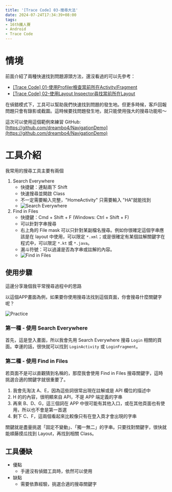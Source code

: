 ```yaml
---
title: '[Trace Code] 03-搜尋大法'
date: 2024-07-24T17:34:39+08:00
tags:
- 16th鐵人賽
- Android
- Trace Code
---
```


# 情境
前面介紹了兩種快速找到問題源頭方法，還沒看過的可以先參考：
- [[Trace Code] 01-使用Profiler檢查當前所在Activity/Fragment](https://dreambo4.github.io/2024/06/30/Trace-Code-01-%E4%BD%BF%E7%94%A8-Profiler-%E6%AA%A2%E6%9F%A5%E7%95%B6%E5%89%8D%E6%89%80%E5%9C%A8-Activity-Fragment/)
- [[Trace Code] 02-使用Layout Inspector尋找當前所在Layout](https://dreambo4.github.io/2024/07/01/Trace-Code-02-%E4%BD%BF%E7%94%A8-Layout-Inspector-%E5%B0%8B%E6%89%BE%E7%95%B6%E5%89%8D%E6%89%80%E5%9C%A8-Layout/#more)

在偵錯模式下，工具可以幫助我們快速找到問題的發生地。但更多時候，客戶回報問題只會有錄影或截圖。這時候要找問題發生地，就只能使用強大的搜尋功能啦～
<!-- more -->

這次可以使用這個範例來練習
GitHub: [https://github.com/dreambo4/NavigationDemo](https://github.com/dreambo4/NavigationDemo)

# 工具介紹
我常用的搜尋工具主要有兩個
1. Search Everywhere
   - 快捷鍵：連點兩下 Shift
   - 快速搜尋並開啟 Class
   - 不一定需要輸入完整，"HomeActivity" 只需要輸入 "HA"就能找到
   - ![Search Everywhere](SearchEverywhere.png)
2. Find in Files
   - 快捷鍵：Cmd + Shift + F (Windows: Ctrl + Shift + F)
   - 可以針對字串搜尋
   - 右上角的 File mask 可以只針對某副檔名搜尋。例如你很確定這個字串應該是在 layout 中使用，可以限定 `*.xml`；或是很確定有某個註解關鍵字在程式中，可以限定 `*.kt` 或 `*.java`。
   - 漏斗符號：可以過濾是否為字串或註解的內容。
   - ![Find in Files](FindInFiles.png)

## 使用步驟
這邊分享幾個我平常搜尋過程中的思路

以這個APP畫面為例，如果要你使用搜尋法找到這個頁面，你會搜尋什麼關鍵字呢？

![Practice](practice.png)

### 第一種 - 使用 Search Everywhere
首先，這是登入畫面，所以我會先用 Search Everywhere 搜尋 `Login` 相關的頁面。幸運的話，很快就可以找到 `LoginActivity` 或 `LoginFragment`。

### 第二種 - 使用 Find in Files
若頁面不是可以直觀猜到名稱的，那麼我會使用 Find in Files 搜尋關鍵字，這時挑選合適的關鍵字就很重要了。

1. 我會先淘汰 A、E，因為這些詞很常出現在註解或是 API 欄位的描述中
2. H 的的內容，很明顯來自 API，不是 APP 端定義的字串
3. 再來 B、D、G，這三個詞在 APP 中很可能有其他入口，或在其他頁面也有使用，所以也不會是第一首選
4. 剩下 C、F，這兩個看起來比較像只有在登入頁才會出現的字串

關鍵就是盡量挑選「固定不變動」、「獨一無二」的字串。只要找對關鍵字，很快就能順藤摸瓜找到 Layout，再找到相關 Class。

## 工具優缺
- 優點
  - 手邊沒有偵錯工具時，依然可以使用
- 缺點
  - 需要依靠經驗，挑選合適的搜尋關鍵字
